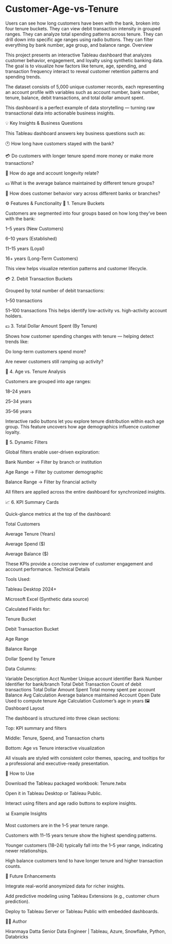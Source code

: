 # Customer-Age-vs-Tenure
Users can see how long customers have been with the bank, broken into four tenure buckets.  They can view debit transaction intensity in grouped ranges.  They can analyze total spending patterns across tenure.  They can drill down into specific age ranges using radio buttons.  They can filter everything by bank number, age group, and balance range.
Overview

This project presents an interactive Tableau dashboard that analyzes customer behavior, engagement, and loyalty using synthetic banking data.
The goal is to visualize how factors like tenure, age, spending, and transaction frequency interact to reveal customer retention patterns and spending trends.

The dataset consists of 5,000 unique customer records, each representing an account profile with variables such as account number, bank number, tenure, balance, debit transactions, and total dollar amount spent.

This dashboard is a perfect example of data storytelling — turning raw transactional data into actionable business insights.

💡 Key Insights & Business Questions

This Tableau dashboard answers key business questions such as:

🕐 How long have customers stayed with the bank?

💳 Do customers with longer tenure spend more money or make more transactions?

👥 How do age and account longevity relate?

💵 What is the average balance maintained by different tenure groups?

🏦 How does customer behavior vary across different banks or branches?

⚙️ Features & Functionality
🎯 1. Tenure Buckets

Customers are segmented into four groups based on how long they’ve been with the bank:

1–5 years (New Customers)

6–10 years (Established)

11–15 years (Loyal)

16+ years (Long-Term Customers)

This view helps visualize retention patterns and customer lifecycle.

💳 2. Debit Transaction Buckets

Grouped by total number of debit transactions:

1–50 transactions

51–100 transactions
This helps identify low-activity vs. high-activity account holders.

💵 3. Total Dollar Amount Spent (By Tenure)

Shows how customer spending changes with tenure — helping detect trends like:

Do long-term customers spend more?

Are newer customers still ramping up activity?

👥 4. Age vs. Tenure Analysis

Customers are grouped into age ranges:

18–24 years

25–34 years

35–56 years

Interactive radio buttons let you explore tenure distribution within each age group.
This feature uncovers how age demographics influence customer loyalty.

🧾 5. Dynamic Filters

Global filters enable user-driven exploration:

Bank Number → Filter by branch or institution

Age Range → Filter by customer demographic

Balance Range → Filter by financial activity

All filters are applied across the entire dashboard for synchronized insights.

📈 6. KPI Summary Cards

Quick-glance metrics at the top of the dashboard:

Total Customers

Average Tenure (Years)

Average Spend ($)

Average Balance ($)

These KPIs provide a concise overview of customer engagement and account performance.
Technical Details

Tools Used:

Tableau Desktop 2024+

Microsoft Excel (Synthetic data source)

Calculated Fields for:

Tenure Bucket

Debit Transaction Bucket

Age Range

Balance Range

Dollar Spend by Tenure

Data Columns:

Variable	Description
Acct Number	Unique account identifier
Bank Number	Identifier for bank/branch
Total Debit Transaction	Count of debit transactions
Total Dollar Amount Spent	Total money spent per account
Balance Avg Calculation	Average balance maintained
Account Open Date	Used to compute tenure
Age Calculation	Customer’s age in years
🖼️ Dashboard Layout

The dashboard is structured into three clean sections:

Top: KPI summary and filters

Middle: Tenure, Spend, and Transaction charts

Bottom: Age vs Tenure interactive visualization

All visuals are styled with consistent color themes, spacing, and tooltips for a professional and executive-ready presentation.

🚀 How to Use

Download the Tableau packaged workbook:
Tenure.twbx

Open it in Tableau Desktop or Tableau Public.

Interact using filters and age radio buttons to explore insights.

📊 Example Insights

Most customers are in the 1–5 year tenure range.

Customers with 11–15 years tenure show the highest spending patterns.

Younger customers (18–24) typically fall into the 1–5 year range, indicating newer relationships.

High balance customers tend to have longer tenure and higher transaction counts.

🧩 Future Enhancements

Integrate real-world anonymized data for richer insights.

Add predictive modeling using Tableau Extensions (e.g., customer churn prediction).

Deploy to Tableau Server or Tableau Public with embedded dashboards.

👨‍💻 Author

Hiranmaya Datta
Senior Data Engineer | Tableau, Azure, Snowflake, Python, Databricks
